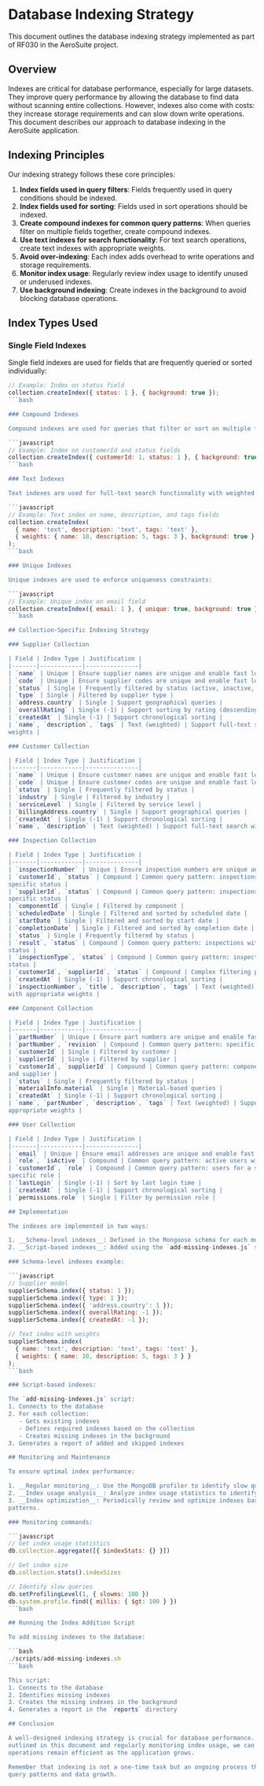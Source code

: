 # Database Indexing Strategy

This document outlines the database indexing strategy implemented as part of RF030 in the AeroSuite
project.

## Overview

Indexes are critical for database performance, especially for large datasets. They improve query
performance by allowing the database to find data without scanning entire collections. However,
indexes also come with costs: they increase storage requirements and can slow down write
operations. This document describes our approach to database indexing in the AeroSuite application.

## Indexing Principles

Our indexing strategy follows these core principles:

1. __Index fields used in query filters__: Fields frequently used in query conditions should be
indexed.
2. __Index fields used for sorting__: Fields used in sort operations should be indexed.
3. __Create compound indexes for common query patterns__: When queries filter on multiple fields
together, create compound indexes.
4. __Use text indexes for search functionality__: For text search operations, create text indexes
with appropriate weights.
5. __Avoid over-indexing__: Each index adds overhead to write operations and storage requirements.
6. __Monitor index usage__: Regularly review index usage to identify unused or underused indexes.
7. __Use background indexing__: Create indexes in the background to avoid blocking database
operations.

## Index Types Used

### Single Field Indexes

Single field indexes are used for fields that are frequently queried or sorted individually:

```javascript
// Example: Index on status field
collection.createIndex({ status: 1 }, { background: true });
```bash

### Compound Indexes

Compound indexes are used for queries that filter or sort on multiple fields:

```javascript
// Example: Index on customerId and status fields
collection.createIndex({ customerId: 1, status: 1 }, { background: true });
```bash

### Text Indexes

Text indexes are used for full-text search functionality with weighted fields:

```javascript
// Example: Text index on name, description, and tags fields
collection.createIndex(
  { name: 'text', description: 'text', tags: 'text' },
  { weights: { name: 10, description: 5, tags: 3 }, background: true }
);
```bash

### Unique Indexes

Unique indexes are used to enforce uniqueness constraints:

```javascript
// Example: Unique index on email field
collection.createIndex({ email: 1 }, { unique: true, background: true });
```bash

## Collection-Specific Indexing Strategy

### Supplier Collection

| Field | Index Type | Justification |
|-------|------------|---------------|
| `name` | Unique | Ensure supplier names are unique and enable fast lookups |
| `code` | Unique | Ensure supplier codes are unique and enable fast lookups |
| `status` | Single | Frequently filtered by status (active, inactive, etc.) |
| `type` | Single | Filtered by supplier type |
| `address.country` | Single | Support geographical queries |
| `overallRating` | Single (-1) | Support sorting by rating (descending) |
| `createdAt` | Single (-1) | Support chronological sorting |
| `name`, `description`, `tags` | Text (weighted) | Support full-text search with appropriate
weights |

### Customer Collection

| Field | Index Type | Justification |
|-------|------------|---------------|
| `name` | Unique | Ensure customer names are unique and enable fast lookups |
| `code` | Unique | Ensure customer codes are unique and enable fast lookups |
| `status` | Single | Frequently filtered by status |
| `industry` | Single | Filtered by industry |
| `serviceLevel` | Single | Filtered by service level |
| `billingAddress.country` | Single | Support geographical queries |
| `createdAt` | Single (-1) | Support chronological sorting |
| `name`, `description` | Text (weighted) | Support full-text search with appropriate weights |

### Inspection Collection

| Field | Index Type | Justification |
|-------|------------|---------------|
| `inspectionNumber` | Unique | Ensure inspection numbers are unique and enable fast lookups |
| `customerId`, `status` | Compound | Common query pattern: inspections for a customer with a
specific status |
| `supplierId`, `status` | Compound | Common query pattern: inspections for a supplier with a
specific status |
| `componentId` | Single | Filtered by component |
| `scheduledDate` | Single | Filtered and sorted by scheduled date |
| `startDate` | Single | Filtered and sorted by start date |
| `completionDate` | Single | Filtered and sorted by completion date |
| `status` | Single | Frequently filtered by status |
| `result`, `status` | Compound | Common query pattern: inspections with a specific result and
status |
| `inspectionType`, `status` | Compound | Common query pattern: inspections of a specific type and
status |
| `customerId`, `supplierId`, `status` | Compound | Complex filtering pattern |
| `createdAt` | Single (-1) | Support chronological sorting |
| `inspectionNumber`, `title`, `description`, `tags` | Text (weighted) | Support full-text search
with appropriate weights |

### Component Collection

| Field | Index Type | Justification |
|-------|------------|---------------|
| `partNumber` | Unique | Ensure part numbers are unique and enable fast lookups |
| `partNumber`, `revision` | Compound | Common query pattern: specific part number and revision |
| `customerId` | Single | Filtered by customer |
| `supplierId` | Single | Filtered by supplier |
| `customerId`, `supplierId` | Compound | Common query pattern: components for a specific customer
and supplier |
| `status` | Single | Frequently filtered by status |
| `materialInfo.material` | Single | Material-based queries |
| `createdAt` | Single (-1) | Support chronological sorting |
| `name`, `partNumber`, `description`, `tags` | Text (weighted) | Support full-text search with
appropriate weights |

### User Collection

| Field | Index Type | Justification |
|-------|------------|---------------|
| `email` | Unique | Ensure email addresses are unique and enable fast lookups |
| `role`, `isActive` | Compound | Common query pattern: active users with a specific role |
| `customerId`, `role` | Compound | Common query pattern: users for a specific customer with a
specific role |
| `lastLogin` | Single (-1) | Sort by last login time |
| `createdAt` | Single (-1) | Support chronological sorting |
| `permissions.role` | Single | Filter by permission role |

## Implementation

The indexes are implemented in two ways:

1. __Schema-level indexes__: Defined in the Mongoose schema for each model.
2. __Script-based indexes__: Added using the `add-missing-indexes.js` script.

### Schema-level indexes example:

```javascript
// Supplier model
supplierSchema.index({ status: 1 });
supplierSchema.index({ type: 1 });
supplierSchema.index({ 'address.country': 1 });
supplierSchema.index({ overallRating: -1 });
supplierSchema.index({ createdAt: -1 });

// Text index with weights
supplierSchema.index(
  { name: 'text', description: 'text', tags: 'text' },
  { weights: { name: 10, description: 5, tags: 3 } }
);
```bash

### Script-based indexes:

The `add-missing-indexes.js` script:
1. Connects to the database
2. For each collection:
   - Gets existing indexes
   - Defines required indexes based on the collection
   - Creates missing indexes in the background
3. Generates a report of added and skipped indexes

## Monitoring and Maintenance

To ensure optimal index performance:

1. __Regular monitoring__: Use the MongoDB profiler to identify slow queries.
2. __Index usage analysis__: Analyze index usage statistics to identify unused indexes.
3. __Index optimization__: Periodically review and optimize indexes based on changing query
patterns.

### Monitoring commands:

```javascript
// Get index usage statistics
db.collection.aggregate([{ $indexStats: {} }])

// Get index size
db.collection.stats().indexSizes

// Identify slow queries
db.setProfilingLevel(1, { slowms: 100 })
db.system.profile.find({ millis: { $gt: 100 } })
```bash

## Running the Index Addition Script

To add missing indexes to the database:

```bash
./scripts/add-missing-indexes.sh
```bash

This script:
1. Connects to the database
2. Identifies missing indexes
3. Creates the missing indexes in the background
4. Generates a report in the `reports` directory

## Conclusion

A well-designed indexing strategy is crucial for database performance. By following the principles
outlined in this document and regularly monitoring index usage, we can ensure that our database
operations remain efficient as the application grows.

Remember that indexing is not a one-time task but an ongoing process that should adapt to changing
query patterns and data growth.
